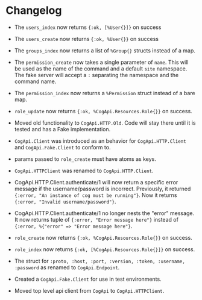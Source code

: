 # Changelog

* The `users_index` now returns `{:ok, [%User{}]}` on success
* The `users_create` now returns `{:ok, %User{}}` on success

* The `groups_index` now returns a list of `%Group{}` structs instead of a map.

* The `permission_create` now takes a single parameter of `name`. This will be
  used as the name of the command and a default `site` namespace. The fake
  server will accept a `:` separating the namespace and the command name.

* The `permission_index` now returns a `%Permission` struct instead of a bare
  map.

* `role_update` now returns `{:ok, %CogApi.Resources.Role{}}` on success.

* Moved old functionality to `CogApi.HTTP.Old`. Code will stay there until it is
  tested and has a Fake implementation.

* `CogApi.Client` was introduced as an behavior for `CogApi.HTTP.Client` and
  `CogApi.Fake.Client` to conform to.

* params passed to `role_create` must have atoms as keys.

* `CogApi.HTTPClient` was renamed to `CogApi.HTTP.Client`.

* CogApi.HTTP.Client.authenticate/1 will now return a specific error message if
  the username/password is incorrect. Previously, it returned `{:error, "An
  instance of cog must be running"}`. Now it returns `{:error, "Invalid
  username/password"}`.

* CogApi.HTTP.Client.authenticate/1 no longer nests the "error" message. It now
  returns tuple of `{:error, "Error message here"}` instead of `{:error,
  %{"error" => "Error message here"}`.

* `role_create` now returns `{:ok, %CogApi.Resources.Role{}}` on success.

* `role_index` now returns `{:ok, [%CogApi.Resources.Role{}]}` on success.

* The struct for `:proto, :host, :port, :version, :token, :username, :password`
  as renamed to `CogApi.Endpoint`.

* Created a `CogApi.Fake.Client` for use in test environments.

* Moved top level api client from `CogApi` to `CogApi.HTTPClient`.
